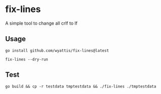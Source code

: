 # fix-lines
A simple tool to change all crlf to lf

## Usage
```
go install github.com/wyattis/fix-lines@latest

fix-lines --dry-run
```

## Test
```
go build && cp -r testdata tmptestdata && ./fix-lines ./tmptestdata
``` 